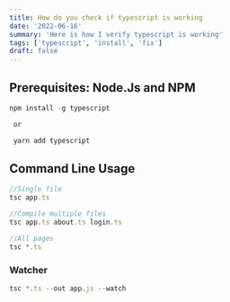 ```yaml
---
title: How do you check if typescript is working
date: '2022-06-16'
summary: 'Here is how I verify typescript is working'
tags: ['typescript', 'install', 'fix']
draft: false
---
```


## Prerequisites: Node.Js and NPM

```js
npm install -g typescript

 or

 yarn add typescript
```

## Command Line Usage

```js
//Single file
tsc app.ts
```

```js
//Compile multiple files
tsc app.ts about.ts login.ts
```

```js
//All pages
tsc *.ts
```

### Watcher

```js
tsc *.ts --out app.js --watch
```
